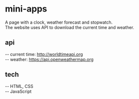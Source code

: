 # mini-apps

A page with a clock, weather forecast and stopwatch. <br>
The website uses API to download the current time and weather.

## api 

-- current time: http://worldtimeapi.org <br>
-- weather: https://api.openweathermap.org

## tech

-- HTML, CSS <br>
-- JavaScript
